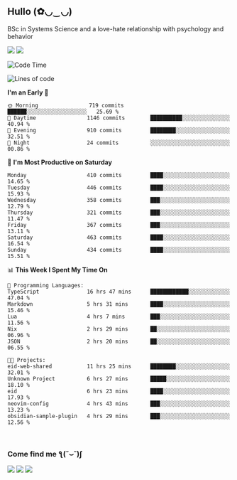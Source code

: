 <h2>Hullo (✿◡‿◡)</h2>

BSc in Systems Science and a love-hate relationship with psychology and behavior

<img src="https://github-readme-activity-graph.vercel.app/graph?username=hedonicadapter&theme=high-contrast"/>
<img src="https://github-readme-stats-git-masterrstaa-rickstaa.vercel.app/api?username=hedonicadapter&theme=highcontrast"/>

<!--START_SECTION:waka-->
![Code Time](http://img.shields.io/badge/Code%20Time-1%2C927%20hrs%2036%20mins-blue)

![Lines of code](https://img.shields.io/badge/From%20Hello%20World%20I%27ve%20Written-6.5%20million%20lines%20of%20code-blue)

**I'm an Early 🐤** 

```text
🌞 Morning                719 commits         ██████░░░░░░░░░░░░░░░░░░░   25.69 % 
🌆 Daytime                1146 commits        ██████████░░░░░░░░░░░░░░░   40.94 % 
🌃 Evening                910 commits         ████████░░░░░░░░░░░░░░░░░   32.51 % 
🌙 Night                  24 commits          ░░░░░░░░░░░░░░░░░░░░░░░░░   00.86 % 
```
📅 **I'm Most Productive on Saturday** 

```text
Monday                   410 commits         ████░░░░░░░░░░░░░░░░░░░░░   14.65 % 
Tuesday                  446 commits         ████░░░░░░░░░░░░░░░░░░░░░   15.93 % 
Wednesday                358 commits         ███░░░░░░░░░░░░░░░░░░░░░░   12.79 % 
Thursday                 321 commits         ███░░░░░░░░░░░░░░░░░░░░░░   11.47 % 
Friday                   367 commits         ███░░░░░░░░░░░░░░░░░░░░░░   13.11 % 
Saturday                 463 commits         ████░░░░░░░░░░░░░░░░░░░░░   16.54 % 
Sunday                   434 commits         ████░░░░░░░░░░░░░░░░░░░░░   15.51 % 
```


📊 **This Week I Spent My Time On** 

```text
💬 Programming Languages: 
TypeScript               16 hrs 47 mins      ████████████░░░░░░░░░░░░░   47.04 % 
Markdown                 5 hrs 31 mins       ████░░░░░░░░░░░░░░░░░░░░░   15.46 % 
Lua                      4 hrs 7 mins        ███░░░░░░░░░░░░░░░░░░░░░░   11.56 % 
Nix                      2 hrs 29 mins       ██░░░░░░░░░░░░░░░░░░░░░░░   06.96 % 
JSON                     2 hrs 20 mins       ██░░░░░░░░░░░░░░░░░░░░░░░   06.55 % 

🐱‍💻 Projects: 
eid-web-shared           11 hrs 25 mins      ████████░░░░░░░░░░░░░░░░░   32.01 % 
Unknown Project          6 hrs 27 mins       █████░░░░░░░░░░░░░░░░░░░░   18.10 % 
eid                      6 hrs 23 mins       ████░░░░░░░░░░░░░░░░░░░░░   17.93 % 
neovim-config            4 hrs 43 mins       ███░░░░░░░░░░░░░░░░░░░░░░   13.23 % 
obsidian-sample-plugin   4 hrs 29 mins       ███░░░░░░░░░░░░░░░░░░░░░░   12.56 % 
```


<!--END_SECTION:waka-->

<br/>
<h3>Come find me ƪ(˘⌣˘)ʃ </h3>

<a href="https://hedonicadapter.com/"><img src="https://img.shields.io/badge/-Portfolio-3423A6?style=flat-square&logo=Google-Chrome&logoColor=white"/></a>
<a href="www.linkedin.com/in/sam-herman"><img src="https://img.shields.io/badge/-Sam%20Herman-0077B5?style=flat-square&logo=Linkedin&logoColor=white"/></a>
<a href="mailto:mailservice.samherman@gmail.com"><img src="https://img.shields.io/badge/-mailservice.samherman@gmail.com-D14836?style=flat-square&logo=Gmail&logoColor=white"/></a>

<!--
**cdthomp1/cdthomp1** is a ✨ _special_ ✨ repository because its `README.md` (this file) appears on your GitHub profile.


----
Credit: [cdthomp1](https://github.com/cdthomp1)

Last Edited on: 19/11/2020
